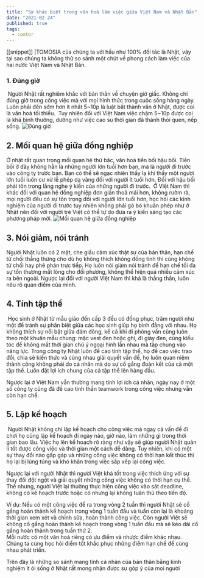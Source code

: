 ```yaml
---
title: "Sự khác biệt trong văn hoá làm việc giữa Việt Nam và Nhật Bản"
date: "2021-02-24"
published: true
tags:
  - comtor
---
```

[[snippet]]
|TOMOSIA của chúng ta với hầu như 100% đối tác là Nhật, vậy tại sao chúng ta không thử  so sánh một chút về phong cách làm việc của hai nước Việt Nam và Nhật Bản.

### 1. Đúng giờ
​
Người Nhật rất nghiêm khắc với bản thân về chuyện giờ giấc. Không chỉ đúng giờ trong công việc mà với mọi hình thức trong cuộc sống hàng ngày. Luôn phải đến sớm hơn ít nhất 5~10p là luật bất thành văn ở Nhật, được coi là văn hoá tối thiểu.
​
Tuy nhiên đối với Việt Nam việc chậm 5~10p được coi là khá bình thường, dường như việc cao su thời gian đã thành thói quen, nếp sống.
![Đúng giờ](https://drive.google.com/uc?export=view&id=1xN1Qmpt8VVC9HpRzNVES82Gq2cDiPqe3)
## 2. Mối quan hệ giữa đồng nghiệp
Ở nhật rất quan trọng mối quan hệ thứ bậc, văn hoá tiền bối hậu bối. Tiền bối ở đây không hẳn là những người lớn tuổi hơn bạn, mà là người đi trước vào công ty trước bạn. Bạn có thể sẽ ngạc nhiên thấy lạ khi thấy một người lớn tuổi luôn cư xử lễ phép dạ vâng đối với người ít tuổi hơn. Đối với hậu bối phải tôn trọng lắng nghe ý kiến của những người đi trước.
​
Ở Việt Nam thì khác đối với quan hệ đồng nghiệp đơn giản thoả mái hơn, không rườm rà, mọi người đều có sự tôn trọng đối với người lớn tuổi hơn, học hỏi các kinh nghiệm của người đi trước tuy nhiên  không phải gò bó khuân phép như ở Nhật nên đối với người trẻ Việt có thể tự do đưa ra ý kiến sáng tạo các phương pháp mới.
![Mối quan hệ giữa đồng nghiệp](https://drive.google.com/uc?export=view&id=1SDaWRWfQOAMB0m4ta2rKMaDL6blygz5W)
## 3. Nói giảm, nói tránh
Người Nhật luôn có 2 mặt, che giấu cảm xúc thật sự của bản thân,  hạn chế từ chối thẳng thừng cho dù họ không thích không đồng tình thì cũng không từ chối hay phê phán trực tiếp. Họ luôn nói giảm nói tránh để hạn chế tối đa sự tổn thương mất lòng cho đối phương, không thể hiện quá nhiều cảm xúc ra bên ngoài. Ngược lại đối với người Việt Nam thì khá là thẳng thắn, luôn nêu rõ quan điểm của mình.
​
## 4. Tính tập thể
​
Học sinh ở Nhật từ mẫu giáo đến cấp 3 đều có đồng phục, trăm người như một để tránh sự phân biệt giữa các học sinh giúp họ bình đẳng với nhau. Họ không thích sự nổi bật giữa đám đông, kể cả khi đi phỏng vấn cũng luôn theo một khuân mẫu chung: mặc vest đen hoặc ghi, đi giày đen, cùng kiểu tóc để  không mất thời gian chú ý ngoại hình lẫn nhau mà tập chung vào năng lực. Trong công ty Nhật luôn đề cao tính tập thể, họ đề cao việc trao đổi, chia sẻ kiến thức và cùng nhau giải quyết vấn đề, họ luôn quan niệm thành công không phải do cá nhân mà do sự cố gắng đoàn kết của cả một tập thể. Luôn đặt lợi ích chung của cả tập thể lên hàng đầu.
​

Ngược lại ở Việt Nam vẫn thường mang tính lợi ích cá nhân, ngày nay ở một số công ty cũng đã đề cao tinh thần teamwork trong công việc nhưng vẫn còn hạn chế.
​
## 5. Lập kế hoạch
​
Người Nhật không chỉ lập kế hoạch cho công việc mà ngay cả vấn đề đi chơi họ cũng lập kế hoạch đi ngày nào, giờ nào, làm những gì trong thời gian bao lâu. Việc họ lên kế hoạch rõ ràng như vậy sẽ giúp người Nhật quản lí tốt được công việc và thời gian một cách dễ dàng. Tuy nhiên, khi có một sự thay đổi nào gấp gáp và những công việc không có thời hạn kết thúc thì họ lại bị lúng túng và khó khăn trong việc sắp xếp lại công việc.
​

Ngược lại với người Nhật thì người Việt khá tốt trong việc thích ứng với sự thay đổi đột ngột và giải quyết những công việc không có thời hạn cụ thể. Thế nhưng, người Việt lại thường thực hiện công việc vào sát deadline, không có kế hoạch trước hoặc có nhưng lại không tuân thủ theo tiến độ.
​

Ví dụ: Nếu có một công việc đề ra trong vòng 2 tuần thì người Nhật sẽ cố gắng hoàn thành kế hoạch trong vòng 1 tuần đầu và tuần  còn lại là khoảng thời gian xem xét và chỉnh sửa, hoàn thành công việc. Còn người Việt sẽ không cố gắng hoàn thành kế hoạch trong vòng 1 tuần đầu mà sẽ kéo dài cố gắng hoàn thành trong tuần  thứ 2.  
Mỗi nước có một văn hoá riêng có ưu điểm và nhược điểm khác nhau. Chúng ta cùng học hỏi điểm tốt khắc phục những điểm hạn chế để cùng nhau phát triển.
​

Trên đây là những so sánh mang tính cá nhân của bản thân bằng kinh nghiệm ít ỏi sống ở Nhật rất mong nhận được sự góp ý của mọi người